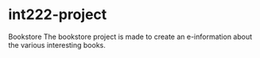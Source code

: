 # int222-project
Bookstore
The bookstore project is made to create an e-information about the various interesting books.
